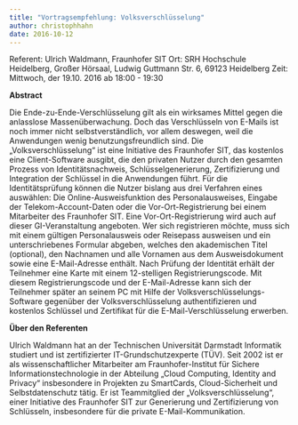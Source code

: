 ```yaml
---
title: "Vortragsempfehlung: Volksverschlüsselung"
author: christophhahn
date: 2016-10-12
---
```


Referent: Ulrich Waldmann, Fraunhofer SIT Ort: SRH Hochschule Heidelberg, Großer Hörsaal, Ludwig Guttmann Str. 6, 69123 Heidelberg Zeit: Mittwoch, der 19.10. 2016 ab 18:00 - 19:30

**Abstract**

Die Ende-zu-Ende-Verschlüsselung gilt als ein wirksames Mittel gegen die anlasslose Massenüberwachung. Doch das Verschlüsseln von E-Mails ist noch immer nicht selbstverständlich, vor allem deswegen, weil die Anwendungen wenig benutzungsfreundlich sind. Die „Volksverschlüsselung“ ist eine Initiative des Fraunhofer SIT, das kostenlos eine Client-Software ausgibt, die den privaten Nutzer durch den gesamten Prozess von Identitätsnachweis, Schlüsselgenerierung, Zertifizierung und Integration der Schlüssel in die Anwendungen führt. Für die Identitätsprüfung können die Nutzer bislang aus drei Verfahren eines auswählen: Die Online-Ausweisfunktion des Personalausweises, Eingabe der Telekom-Account-Daten oder die Vor-Ort-Registrierung bei einem Mitarbeiter des Fraunhofer SIT. Eine Vor-Ort-Registrierung wird auch auf dieser GI-Veranstaltung angeboten. Wer sich registrieren möchte, muss sich mit einem gültigen Personalausweis oder Reisepass ausweisen und ein unterschriebenes Formular abgeben, welches den akademischen Titel (optional), den Nachnamen und alle Vornamen aus dem Ausweisdokument sowie eine E-Mail-Adresse enthält. Nach Prüfung der Identität erhält der Teilnehmer eine Karte mit einem 12-stelligen Registrierungscode. Mit diesem Registrierungscode und der E-Mail-Adresse kann sich der Teilnehmer später an seinem PC mit Hilfe der Volksverschlüsselungs-Software gegenüber der Volksverschlüsselung authentifizieren und kostenlos Schlüssel und Zertifikat für die E-Mail-Verschlüsselung erwerben.

**Über den Referenten**

Ulrich Waldmann hat an der Technischen Universität Darmstadt Informatik studiert und ist zertifizierter IT-Grundschutzexperte (TÜV). Seit 2002 ist er als wissenschaftlicher Mitarbeiter am Fraunhofer-Institut für Sichere Informationstechnologie in der Abteilung „Cloud Computing, Identity and Privacy“ insbesondere in Projekten zu SmartCards, Cloud-Sicherheit und Selbstdatenschutz tätig. Er ist Teammitglied der „Volksverschlüsselung“, einer Initiative des Fraunhofer SIT zur Generierung und Zertifizierung von Schlüsseln, insbesondere für die private E-Mail-Kommunikation.

